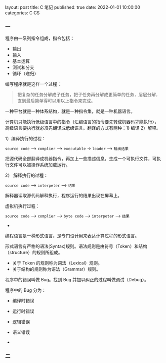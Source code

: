 layout: post
title: C 笔记
published: true
date: 2022-01-01 10:00:00
categories: C CS

### 一

程序由一系列指令组成，指令包括：

- 输出
- 输入
- 基本运算
- 测试和分支
- 循环（递归）


编写程序就是这样一个过程：
> 把复杂的任务分解成子任务，把子任务再分解成更简单的任务，层层分解，直到最后简单得可以用以上指令来完成。


一种平台就是一种体系结构，就是一种指令集，就是一种机器语言。


计算机只能执行低级语言中的指令（汇编语言的指令要先转成机器码才能执行），高级语言要执行就必须先翻译成低级语言。翻译的方式有两种：1) 编译 2）解释。

1）编译执行的过程：

`source code` --> `complier` --> `executable` -> `loader` --> `输出结果`

把源代码全部翻译成机器指令，再加上一些描述信息，生成一个可执行文件，可执行文件可以被操作系统加载运行。

2） 解释执行的过程：

`source code` --> `interpeter` --> `结果`

解释器读取源代码解释执行，程序运行的结果出现在屏幕上。

虚拟机执行过程：

`source code` --> `complier` --> `byte code` --> `interpeter` --> `结果`

-
编程语言是一种形式语言，是专门设计用来表达计算过程的形式语言。

形式语言有严格的语法(Syntax)规则。语法规则是由符号（Token）和结构（structure）的规则所组成。

- 关于 Token 的规则称为词法（Lexical）规则。
- 关于结构的规则称为语法（Grammar）规则。

程序中的错误叫做 Bug。找到 Bug 并加以纠正的过程叫做调试（Debug）。

程序中的 Bug 分为：

- 编译时错误
- 运行时错误
- 逻辑错误
- 语义错误

-

### 二



